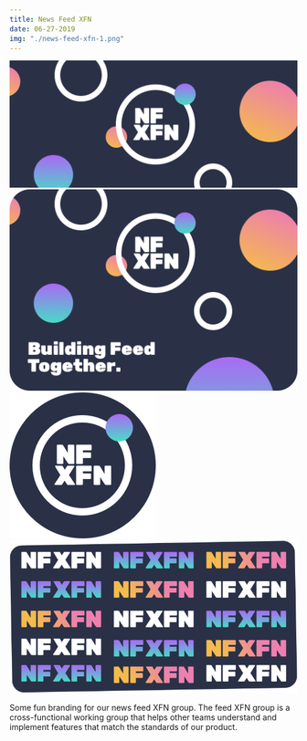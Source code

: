 ```yaml
---
title: News Feed XFN
date: 06-27-2019
img: "./news-feed-xfn-1.png"
---
```


![](./news-feed-xfn-1.png)
![](./news-feed-xfn-2.png)
![](./news-feed-xfn-3.png)
![](./news-feed-xfn-5.png)

Some fun branding for our news feed XFN group. The feed XFN group is a cross-functional working group that helps other teams understand and implement features that match the standards of our product.
